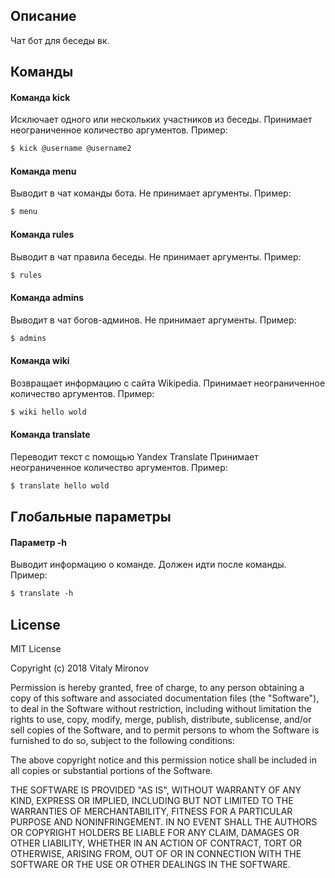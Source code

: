 ## Описание
Чат бот для беседы вк.

## Команды

#### Команда kick
Исключает одного или нескольких участников из беседы.
Принимает неограниченное количество аргументов.
Пример: 
```html
$ kick @username @username2
```
#### Команда menu
Выводит в чат команды бота.
Не принимает аргументы.
Пример: 
```html
$ menu
```
#### Команда rules
Выводит в чат правила беседы.
Не принимает аргументы.
Пример: 
```html
$ rules
```
#### Команда admins
Выводит в чат богов-админов.
Не принимает аргументы.
Пример: 
```html
$ admins
```
#### Команда wiki
Возвращает информацию с сайта Wikipedia.
Принимает неограниченное количество аргументов.
Пример: 
```html
$ wiki hello wold
```
#### Команда translate
Переводит текст с помощью Yandex Translate
Принимает неограниченное количество аргументов.
Пример: 
```html
$ translate hello wold
```

## Глобальные параметры

#### Параметр -h
Выводит информацию о команде.
Должен идти после команды.
Пример: 
```html
$ translate -h
```
## License
 
MIT License

Copyright (c) 2018 Vitaly Mironov

Permission is hereby granted, free of charge, to any person obtaining a copy
of this software and associated documentation files (the "Software"), to deal
in the Software without restriction, including without limitation the rights
to use, copy, modify, merge, publish, distribute, sublicense, and/or sell
copies of the Software, and to permit persons to whom the Software is
furnished to do so, subject to the following conditions:

The above copyright notice and this permission notice shall be included in all
copies or substantial portions of the Software.

THE SOFTWARE IS PROVIDED "AS IS", WITHOUT WARRANTY OF ANY KIND, EXPRESS OR
IMPLIED, INCLUDING BUT NOT LIMITED TO THE WARRANTIES OF MERCHANTABILITY,
FITNESS FOR A PARTICULAR PURPOSE AND NONINFRINGEMENT. IN NO EVENT SHALL THE
AUTHORS OR COPYRIGHT HOLDERS BE LIABLE FOR ANY CLAIM, DAMAGES OR OTHER
LIABILITY, WHETHER IN AN ACTION OF CONTRACT, TORT OR OTHERWISE, ARISING FROM,
OUT OF OR IN CONNECTION WITH THE SOFTWARE OR THE USE OR OTHER DEALINGS IN THE
SOFTWARE.
